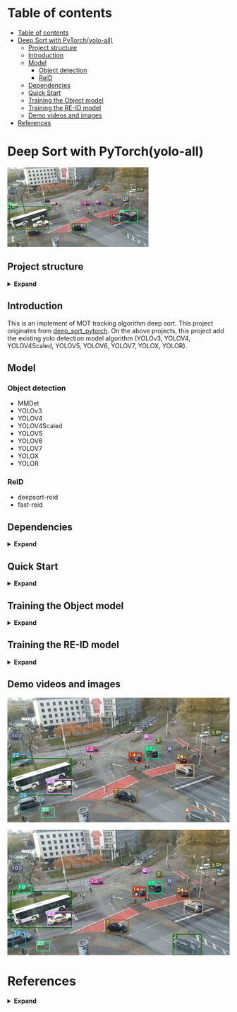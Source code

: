# Table of contents
- [Table of contents](#table-of-contents)
- [Deep Sort with PyTorch(yolo-all)](#deep-sort-with-pytorchyolo-all)
  - [Project structure](#project-structure)
  - [Introduction](#introduction)
  - [Model](#model)
    - [Object detection](#object-detection)
    - [ReID](#reid)
  - [Dependencies](#dependencies)
  - [Quick Start](#quick-start)
  - [Training the Object model](#training-the-object-model)
  - [Training the RE-ID model](#training-the-re-id-model)
  - [Demo videos and images](#demo-videos-and-images)
- [References](#references)
# Deep Sort with PyTorch(yolo-all)


![](demo/demo.gif)


## Project structure
<details><summary> <b>Expand</b> </summary>

```
yolovx_deepsort_pytorch/
├── 001.avi
├── checkpoint
├── configs
│   ├── deep_sort.yaml
│   ├── fastreid.yaml
│   ├── mmdet.yaml
│   ├── yolor.yaml
│   ├── yolov3_tiny.yaml
│   ├── yolov3.yaml
│   ├── yolov4Scaled.yaml
│   ├── yolov4.yaml
│   ├── yolov5.yaml
│   ├── yolov6.yaml
│   ├── yolov7.yaml
│   └── yolox.yaml
├── deep_sort
│   ├── deep
│   ├── deep_sort.py
│   ├── __init__.py
│   ├── __pycache__
│   ├── README.md
│   └── sort
├── deepsort.py
├── demo
│   ├── 1.jpg
│   ├── 2.jpg
│   └── demo.gif
├── detector
│   ├── __init__.py
│   ├── MMDet
│   ├── __pycache__
│   ├── YOLOR
│   ├── YOLOv3
│   ├── YOLOV4
│   ├── YOLOV4Scaled
│   ├── YOLOV5
│   ├── YOLOV6
│   ├── YOLOV7
│   └── YOLOX
├── LICENSE
├── models
│   ├── deep_sort_pytorch
│   ├── readme.md
│   ├── yolor
│   ├── yolov3
│   ├── yolov4
│   ├── yolov4-608
│   ├── yolov4Scaled
│   ├── yolov4.zip
│   ├── yolov5
│   ├── yolov6
│   ├── yolov7
│   └── yolox
├── output
│   ├── README.MD
│   ├── yolor
│   ├── yolov3
│   ├── yolov4
│   ├── yolov4Scaled
│   ├── yolov5
│   ├── yolov6
│   ├── yolov7
│   └── yolox
├── ped_det_server.py
├── README.md
├── requirements.txt
├── results_analysis
│   └── analysis.py
├── scripts
│   ├── yolov3_deepsort.sh
│   ├── yolov3_tiny_deepsort.sh
│   └── yolox_deepsort.sh
├── thirdparty
│   ├── fast-reid
│   └── mmdetection
├── train.jpg
├── tutotial
│   ├── Hungarian_Algorithm.ipynb
│   ├── kalman_filter.ipynb
│   └── kalman_filter.py
├── utils
│   ├── asserts.py
│   ├── draw.py
│   ├── evaluation.py
│   ├── __init__.py
│   ├── io.py
│   ├── json_logger.py
│   ├── log.py
│   ├── parser.py
│   ├── __pycache__
│   └── tools.py
├── webserver
│   ├── config
│   ├── images
│   ├── __init__.py
│   ├── readme.md
│   ├── rtsp_threaded_tracker.py
│   ├── rtsp_webserver.py
│   ├── server_cfg.py
│   └── templates
└── yolov3_deepsort_eval.py
```
</details>

## Introduction

This is an implement of MOT tracking algorithm deep sort. This project originates from [deep_sort_pytorch](https://github.com/ZQPei/deep_sort_pytorch). On the above projects, this project add the existing yolo detection model algorithm (YOLOv3, YOLOV4, YOLOV4Scaled, YOLOV5, YOLOV6, YOLOV7, YOLOX, YOLOR).

## Model

### Object detection

- MMDet
- YOLOv3
- YOLOV4
- YOLOV4Scaled
- YOLOV5
- YOLOV6
- YOLOV7
- YOLOX
- YOLOR

### ReID 

- deepsort-reid
- fast-reid



## Dependencies

<details><summary> <b>Expand</b> </summary>

See this `requirements.txt` for more detail.
- python 3 (python2 not sure)
- numpy
- scipy
- opencv-python
- sklearn
- torch >= 0.4
- torchvision >= 0.1
- pillow
- vizer
- edict

</details>

## Quick Start
<details><summary> <b>Expand</b> </summary>

0. Check all dependencies installed
```bash
pip install -r requirements.txt
```
for user in china, you can specify pypi source to accelerate install like:
```bash
pip install -r requirements.txt -i https://pypi.tuna.tsinghua.edu.cn/simple
```

1. Clone this repository
```
git clone https://github.com/xuarehere/yolovx_deepsort_pytorch.git
```

2. Download YOLOv3 parameters
```
cd detector/YOLOv3/weight/
wget https://pjreddie.com/media/files/yolov3.weights
wget https://pjreddie.com/media/files/yolov3-tiny.weights
cd ../../../
```

3. Download deepsort parameters ckpt.t7
```
cd deep_sort/deep/checkpoint
# download ckpt.t7 from
https://drive.google.com/drive/folders/1xhG0kRH1EX5B9_Iz8gQJb7UNnn_riXi6 to this folder
cd ../../../
```

4. Compile nms module
```bash
cd detector/YOLOv3/nms
sh build.sh
cd ../../..
```

Notice:
If compiling failed, the simplist way is to **Upgrade your pytorch >= 1.1 and torchvision >= 0.3" and you can avoid the troublesome compiling problems which are most likely caused by either `gcc version too low` or `libraries missing`.

5. (Optional) Prepare third party submodules

[fast-reid](https://github.com/JDAI-CV/fast-reid)

This library supports bagtricks, AGW and other mainstream ReID methods through providing an fast-reid adapter.

to prepare our bundled fast-reid, then follow instructions in its README to install it.

Please refer to `configs/fastreid.yaml` for a sample of using fast-reid. See [Model Zoo](https://github.com/JDAI-CV/fast-reid/blob/master/docs/MODEL_ZOO.md) for available methods and trained models.

[MMDetection](https://github.com/open-mmlab/mmdetection)

This library supports Faster R-CNN and other mainstream detection methods through providing an MMDetection adapter.

to prepare our bundled MMDetection, then follow instructions in its README to install it.

Please refer to `configs/mmdet.yaml` for a sample of using MMDetection. See [Model Zoo](https://github.com/open-mmlab/mmdetection/blob/master/docs/model_zoo.md) for available methods and trained models.

Run

```
git submodule update --init --recursive
```


6. Run demo
```
usage: deepsort.py [-h]
                   [--fastreid]
                   [--config_fastreid CONFIG_FASTREID]
                   [--mmdet]
                   [--config_mmdetection CONFIG_MMDETECTION]
                   [--config_detection CONFIG_DETECTION]
                   [--config_deepsort CONFIG_DEEPSORT] [--display]
                   [--frame_interval FRAME_INTERVAL]
                   [--display_width DISPLAY_WIDTH]
                   [--display_height DISPLAY_HEIGHT] [--save_path SAVE_PATH]
                   [--cpu] [--camera CAM]
                   VIDEO_PATH         

# yolov3 + deepsort
python deepsort.py [VIDEO_PATH]

# yolov3_tiny + deepsort
python deepsort.py [VIDEO_PATH] --config_detection ./configs/yolov3_tiny.yaml

# yolov3 + deepsort on webcam
python3 deepsort.py /dev/video0 --camera 0

# yolov3_tiny + deepsort on webcam
python3 deepsort.py /dev/video0 --config_detection ./configs/yolov3_tiny.yaml --camera 0

# fast-reid + deepsort
python deepsort.py [VIDEO_PATH] --fastreid [--config_fastreid ./configs/fastreid.yaml]

# MMDetection + deepsort
python deepsort.py [VIDEO_PATH] --mmdet [--config_mmdetection ./configs/mmdet.yaml]


# yolov4 + deepsort on video
python3 deepsort.py ./001.avi --save_path ./output/yolov4/001 --config_detection ./configs/yolov4.yaml --detect_model yolov4


# yolov4Scaled + deepsort on video
python3 deepsort.py ./001.avi --save_path ./output/yolov4Scaled/001 --config_detection ./configs/yolov4Scaled.yaml --detect_model yolov4Scaled

# yolov5 + deepsort on video
python3 deepsort.py ./001.avi --save_path ./output/yolov5/001 --config_detection ./configs/yolov5.yaml --detect_model yolov5

# yolov6 + deepsort on video
python3 deepsort.py ./001.avi --save_path ./output/yolov6/001 --config_detection ./configs/yolov6.yaml --detect_model yolov6

# yolov7 + deepsort on video
python3 deepsort.py ./001.avi --save_path ./output/yolov7/001 --config_detection ./configs/yolov7.yaml --detect_model yolov7

# yolox + deepsort on video
python deepsort.py  ./001.avi --save_path ./output/yolox/001  --config_detection ./configs/yolox.yaml  --detect_model yolox 

```
Use `--display` to enable display.  
Results will be saved to `./output/results.avi` and `./output/results.txt`.

All files above can also be accessed from BaiduDisk!  
linker：[BaiduDisk](https://pan.baidu.com/s/1YJ1iPpdFTlUyLFoonYvozg)
passwd：fbuw

</details>

## Training the Object model
<details><summary> <b>Expand</b> </summary>

[See this link for more detail](https://github.com/xuarehere/yolovx_deepsort_pytorch/issues/5)

</details>

## Training the RE-ID model
<details><summary> <b>Expand</b> </summary>

The original model used in paper is in original_model.py, and its parameter here [original_ckpt.t7](https://drive.google.com/drive/folders/1xhG0kRH1EX5B9_Iz8gQJb7UNnn_riXi6).  

To train the model, first you need download [Market1501](http://www.liangzheng.com.cn/Project/project_reid.html) dataset or [Mars](http://www.liangzheng.com.cn/Project/project_mars.html) dataset.  

Then you can try [train.py](deep_sort/deep/train.py) to train your own parameter and evaluate it using [test.py](deep_sort/deep/test.py) and [evaluate.py](deep_sort/deep/evalute.py).
![train.jpg](deep_sort/deep/train.jpg)

**Train**
```
$ cd ./deep_sort/deep/train.py

$ python train.py --data-dir /workspace/dataset/Market-1501/Market-1501-v15.09.15/pytorch/ --interval 10  --gpu-id 0
```
[See this link for more detail](https://github.com/xuarehere/yolovx_deepsort_pytorch/issues/5)

</details>

## Demo videos and images


![1.jpg](demo/1.jpg)



![2.jpg](demo/2.jpg)


# References
<details><summary> <b>Expand</b> </summary>

-  [nwojke/deep_sort](https://github.com/nwojke/deep_sort)
- [Joseph Redmon/yolov3](https://pjreddie.com/darknet/yolo/)
- [ZQPei/deep_sort_pytorch](https://github.com/ZQPei/deep_sort_pytorch)
- [WongKinYiu/PyTorch_YOLOv4](https://github.com/WongKinYiu/PyTorch_YOLOv4)
- [WongKinYiu/ScaledYOLOv4](https://github.com/WongKinYiu/ScaledYOLOv4)
- [ultralytics/yolov5](https://github.com/ultralytics/yolov5)
- [meituan/YOLOv6](https://github.com/meituan/YOLOv6)
- [WongKinYiu/yolov7](https://github.com/WongKinYiu/yolov7)
- [Megvii-BaseDetection/YOLOX](https://github.com/Megvii-BaseDetection/YOLOX)

</details>


